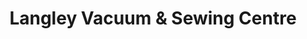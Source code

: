 ---
title: "Langley Vacuum & Sewing Centre"
url: /surrey/langley-vacuum-and-sewing-centre/
shop: vacuum cleaner
---